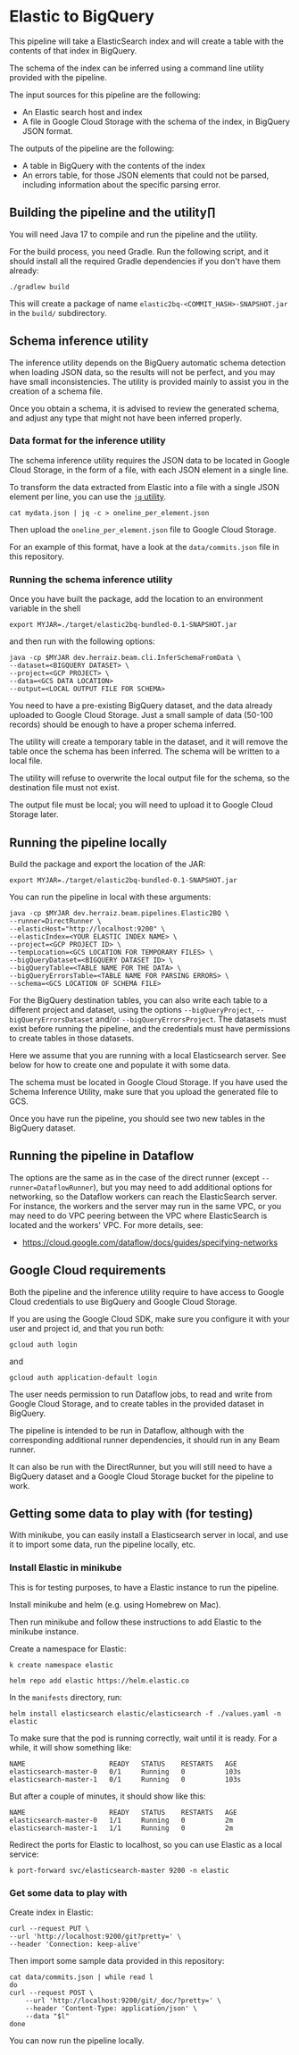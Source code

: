 # Elastic to BigQuery

This pipeline will take a ElasticSearch index and will create a table with the contents of that index in
BigQuery.

The schema of the index can be inferred using a command line utility provided with the pipeline.

The input sources for this pipeline are the following:

- An Elastic search host and index
- A file in Google Cloud Storage with the schema of the index, in BigQuery JSON format.

The outputs of the pipeline are the following:

- A table in BigQuery with the contents of the index
- An errors table, for those JSON elements that could not be parsed, including information about the specific
parsing error.

## Building the pipeline and the utility∏

You will need Java 17 to compile and run the pipeline and the utility.

For the build process, you need Gradle. Run the following script, and it should install all the
required Gradle dependencies if you don't have them already:

`./gradlew build`

This will create a package of name `elastic2bq-<COMMIT_HASH>-SNAPSHOT.jar` in the `build/` subdirectory.

## Schema inference utility

The inference utility depends on the BigQuery automatic schema detection when loading JSON data, so the
results will not be perfect, and you may have small inconsistencies. The utility is provided mainly to assist
you in the creation of a schema file.

Once you obtain a schema, it is advised to review the generated schema, and adjust any type that might not
have been inferred properly.

### Data format for the inference utility

The schema inference utility requires the JSON data to be located in Google Cloud Storage, in the form of
a file, with each JSON element in a single line.

To transform the data extracted from Elastic into a file with a single JSON element per line, you can use the
[`jq` utility](https://stedolan.github.io/jq/).

`cat mydata.json | jq -c > oneline_per_element.json`

Then upload the `oneline_per_element.json` file to Google Cloud Storage.

For an example of this format, have a look at the `data/commits.json` file in this repository.

### Running the schema inference utility

Once you have built the package, add the location to an environment variable in the shell

`export MYJAR=./target/elastic2bq-bundled-0.1-SNAPSHOT.jar`

and then run with the following options:

```shell
java -cp $MYJAR dev.herraiz.beam.cli.InferSchemaFromData \
--dataset=<BIGQUERY DATASET> \
--project=<GCP PROJECT> \
--data=<GCS DATA LOCATION>
--output=<LOCAL OUTPUT FILE FOR SCHEMA>
```

You need to have a pre-existing BigQuery dataset, and the data already uploaded to Google Cloud Storage. Just
a small sample of data (50-100 records) should be enough to have a proper schema inferred.

The utility will create a temporary table in the dataset, and it will remove the table once the schema has
been inferred. The schema will be written to a local file.

The utility will refuse to overwrite the local output file for the schema, so the destination file must not
exist.

The output file must be local; you will need to upload it to Google Cloud Storage later.

## Running the pipeline locally

Build the package and export the location of the JAR:

`export MYJAR=./target/elastic2bq-bundled-0.1-SNAPSHOT.jar`

You can run the pipeline in local with these arguments:

```shell
java -cp $MYJAR dev.herraiz.beam.pipelines.Elastic2BQ \
--runner=DirectRunner \
--elasticHost="http://localhost:9200" \
--elasticIndex=<YOUR ELASTIC INDEX NAME> \
--project=<GCP PROJECT ID> \
--tempLocation=<GCS LOCATION FOR TEMPORARY FILES> \
--bigQueryDataset=<BIGQUERY DATASET ID> \
--bigQueryTable=<TABLE NAME FOR THE DATA> \
--bigQueryErrorsTable=<TABLE NAME FOR PARSING ERRORS> \
--schema=<GCS LOCATION OF SCHEMA FILE>
```

For the BigQuery destination tables, you can also write each table to a different project and dataset, using
the options `--bigQueryProject`, `--bigQueryErrorsDataset` and/or `--bigQueryErrorsProject`. The datasets
must exist before running the pipeline, and the credentials must have permissions to create tables in those
datasets.

Here we assume that you are running with a local Elasticsearch server. See below for how to create one and
populate it with some data.

The schema must be located in Google Cloud Storage. If you have used the Schema Inference Utility, make sure
that you upload the generated file to GCS.

Once you have run the pipeline, you should see two new tables in the BigQuery dataset.

## Running the pipeline in Dataflow

The options are the same as in the case of the direct runner (except `--runner=DataflowRunner`),
but you may need to add additional options for networking, so the Dataflow workers can reach the
ElasticSearch server. For instance, the workers and the server may run in the same VPC, or you may need
to do VPC peering between the VPC where ElasticSearch is located and the workers' VPC. For more details, see:

- https://cloud.google.com/dataflow/docs/guides/specifying-networks

## Google Cloud requirements

Both the pipeline and the inference utility require to have access to Google Cloud credentials to use
BigQuery and Google Cloud Storage.

If you are using the Google Cloud SDK, make sure you configure it with your user and project id, and that
you run both:

`gcloud auth login`

and

`gcloud auth application-default login`

The user needs permission to run Dataflow jobs, to read and write from Google Cloud Storage, and to create
tables in the provided dataset in BigQuery.

The pipeline is intended to be run in Dataflow, although with the corresponding additional runner
dependencies, it should run in any Beam runner.

It can also be run with the DirectRunner, but you will still need to have a BigQuery dataset and a
Google Cloud Storage bucket for the pipeline to work.

## Getting some data to play with (for testing)

With minikube, you can easily install a Elasticsearch server in local, and use it to import some data, run
the pipeline locally, etc.

### Install Elastic in minikube

This is for testing purposes, to have a Elastic instance to run the pipeline.

Install minikube and helm (e.g. using Homebrew on Mac).

Then run minikube and follow these instructions to add Elastic to the minikube instance.

Create a namespace for Elastic:

`k create namespace elastic`

`helm repo add elastic https://helm.elastic.co`

In the `manifests` directory, run:

`helm install elasticsearch elastic/elasticsearch -f ./values.yaml -n elastic`

To make sure that the pod is running correctly, wait until it is ready. For a while, it will show something
like:

```
NAME                     READY   STATUS    RESTARTS   AGE
elasticsearch-master-0   0/1     Running   0          103s
elasticsearch-master-1   0/1     Running   0          103s
```

But after a couple of minutes, it should show like this:

```
NAME                     READY   STATUS    RESTARTS   AGE
elasticsearch-master-0   1/1     Running   0          2m
elasticsearch-master-1   1/1     Running   0          2m
```

Redirect the ports for Elastic to localhost, so you can use Elastic as a local service:

`k port-forward svc/elasticsearch-master 9200 -n elastic`

### Get some data to play with

Create index in Elastic:

```shell
curl --request PUT \
--url 'http://localhost:9200/git?pretty=' \
--header 'Connection: keep-alive'
```

Then import some sample data provided in this repository:

```shell
cat data/commits.json | while read l
do
curl --request POST \
	--url 'http://localhost:9200/git/_doc/?pretty=' \
	--header 'Content-Type: application/json' \
	--data "$l"
done
```

You can now run the pipeline locally.
